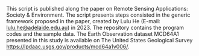 This script is published along the paper on Remote Sensing Applications: Society & Environment.
The script presents steps consisted in the generic framework proposed in the paper, created by Lulu He (E-mail: lulu.he@adelaide.edu.au) in 2023. The repository contains the program codes and the sample data. The Earth Observation dataset MCD64A1 presented in this study is available on The United States Geological Survey https://lpdaac.usgs.gov/products/mcd64a1v006/. 
